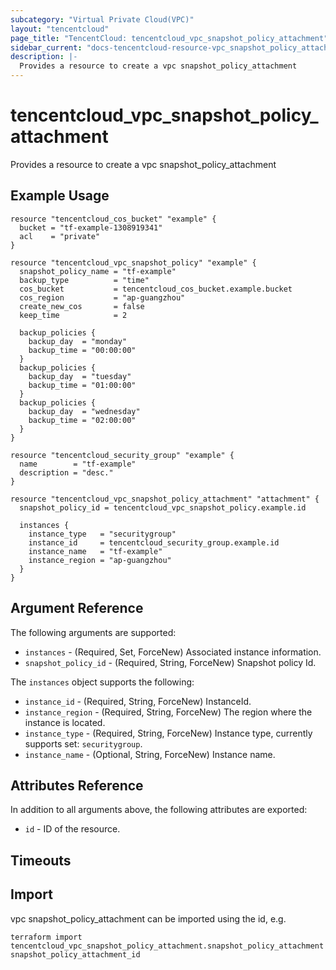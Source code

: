 ```yaml
---
subcategory: "Virtual Private Cloud(VPC)"
layout: "tencentcloud"
page_title: "TencentCloud: tencentcloud_vpc_snapshot_policy_attachment"
sidebar_current: "docs-tencentcloud-resource-vpc_snapshot_policy_attachment"
description: |-
  Provides a resource to create a vpc snapshot_policy_attachment
---
```


# tencentcloud_vpc_snapshot_policy_attachment

Provides a resource to create a vpc snapshot_policy_attachment

## Example Usage

```hcl
resource "tencentcloud_cos_bucket" "example" {
  bucket = "tf-example-1308919341"
  acl    = "private"
}

resource "tencentcloud_vpc_snapshot_policy" "example" {
  snapshot_policy_name = "tf-example"
  backup_type          = "time"
  cos_bucket           = tencentcloud_cos_bucket.example.bucket
  cos_region           = "ap-guangzhou"
  create_new_cos       = false
  keep_time            = 2

  backup_policies {
    backup_day  = "monday"
    backup_time = "00:00:00"
  }
  backup_policies {
    backup_day  = "tuesday"
    backup_time = "01:00:00"
  }
  backup_policies {
    backup_day  = "wednesday"
    backup_time = "02:00:00"
  }
}

resource "tencentcloud_security_group" "example" {
  name        = "tf-example"
  description = "desc."
}

resource "tencentcloud_vpc_snapshot_policy_attachment" "attachment" {
  snapshot_policy_id = tencentcloud_vpc_snapshot_policy.example.id

  instances {
    instance_type   = "securitygroup"
    instance_id     = tencentcloud_security_group.example.id
    instance_name   = "tf-example"
    instance_region = "ap-guangzhou"
  }
}
```

## Argument Reference

The following arguments are supported:

* `instances` - (Required, Set, ForceNew) Associated instance information.
* `snapshot_policy_id` - (Required, String, ForceNew) Snapshot policy Id.

The `instances` object supports the following:

* `instance_id` - (Required, String, ForceNew) InstanceId.
* `instance_region` - (Required, String, ForceNew) The region where the instance is located.
* `instance_type` - (Required, String, ForceNew) Instance type, currently supports set: `securitygroup`.
* `instance_name` - (Optional, String, ForceNew) Instance name.

## Attributes Reference

In addition to all arguments above, the following attributes are exported:

* `id` - ID of the resource.



## Timeouts

<no value>


## Import

vpc snapshot_policy_attachment can be imported using the id, e.g.

```
terraform import tencentcloud_vpc_snapshot_policy_attachment.snapshot_policy_attachment snapshot_policy_attachment_id
```

